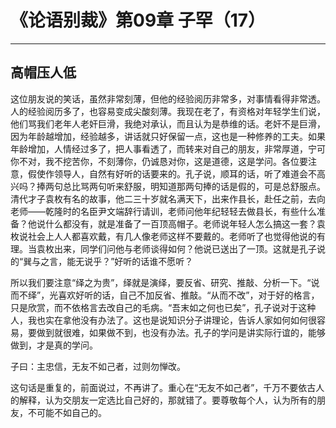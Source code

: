 # 《论语别裁》第09章 子罕（17）

------

## 高帽压人低

这位朋友说的笑话，虽然非常刻薄，但他的经验阅历非常多，对事情看得非常透。人的经验阅历多了，也容易变成尖酸刻薄。我现在老了，有资格对年轻学生们说，他们骂我们老年人老奸巨滑，我绝对承认，而且认为是恭维的话。老奸不是巨滑，因为年龄越增加，经验越多，讲话就只好保留一点，这也是一种修养的工夫。如果年龄增加，人情经过多了，把人事看透了，而转来对自己的朋友，非常厚道，宁可你不对，我不挖苦你，不刻薄你，仍诚恳对你，这是道德，这是学问。各位要注意，假使作领导人，自然有好听的话要来的。孔子说，顺耳的话，听了难道会不高兴吗？捧两句总比骂两句听来舒服，明知道那两句捧的话是假的，可是总舒服点。清代才子袁枚有名的故事，他二三十岁就名满天下，出来作县长，赴任之前，去向老师——乾隆时的名臣尹文端辞行请训，老师问他年纪轻轻去做县长，有些什么准备？他说什么都没有，就是准备了一百顶高帽子。老师说年轻人怎么搞这一套？袁枚说社会上人人都喜欢戴，有几人像老师这样不要戴的。老师听了也觉得他说的有理。当袁枚出来，同学们问他与老师谈得如何？他说已送出了一顶。这就是孔子说的“巽与之言，能无说乎？”好听的话谁不愿听？

所以我们要注意“绎之为贵”，绎就是演绎，要反省、研究、推敲、分析一下。“说而不绎”，光喜欢好听的话，自己不加反省、推敲。“从而不改”，对于好的格言，只是欣赏，而不依格言去改自己的毛病。“吾末如之何也已矣”，孔子说对于这种人，我也实在拿他没有办法了。这也是说知识分子讲理论，告诉人家如何如何很容易，要做到就很难，如果做不到，也没有办法。孔子的学问是讲实际行谊的，能够做到，才是真的学问。

子曰：主忠信，无友不如己者，过则勿惮改。

这句话是重复的，前面说过，不再讲了。重心在“无友不如己者”，千万不要依古人的解释，认为交朋友一定选比自己好的，那就错了。要尊敬每个人，认为所有的朋友，不可能不如自己的。

